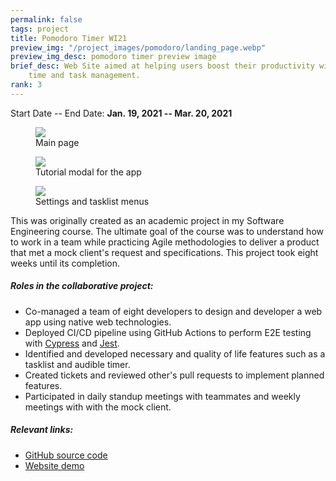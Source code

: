 ```yaml
---
permalink: false
tags: project
title: Pomodoro Timer WI21
preview_img: "/project_images/pomodoro/landing_page.webp"
preview_img_desc: pomodoro timer preview image
brief_desc: Web Site aimed at helping users boost their productivity with better
    time and task management.
rank: 3
---
```

Start Date -- End Date: **Jan. 19, 2021 -- Mar. 20, 2021**

<section class="project-images">
  <figure>
    <img src="{{ '/project_images/pomodoro/landing_page.webp' | url }}" />
    <figcaption>Main page</figcaption>
  </figure>
  <figure>
    <img src="{{ '/project_images/pomodoro/onboarding.webp' | url }}" />
    <figcaption>Tutorial modal for the app</figcaption>
  </figure>
  <figure>
    <img src="{{ '/project_images/pomodoro/settings+tasklist.webp' | url }}" />
    <figcaption>Settings and tasklist menus</figcaption>
  </figure>
</section>

This was originally created as an academic project in my Software Engineering
course. The ultimate goal of the course was to understand how to work in a team
while practicing Agile methodologies to deliver a product that met a mock
client's request and specifications. This project took eight weeks until its
completion.

##### Roles in the collaborative project:
* Co-managed a team of eight developers to design and developer a web app using
    native web technologies.
* Deployed CI/CD pipeline using GitHub Actions to perform E2E testing with
    [Cypress](https://www.cypress.io) and [Jest](https://jestjs.io).
* Identified and developed necessary and quality of life features such as a
    tasklist and audible timer.
* Created tickets and reviewed other's pull requests to implement planned
    features.
* Participated in daily standup meetings with teammates and weekly meetings with
    with the mock client.

##### Relevant links:
* [GitHub source code](https://github.com/malcolmmcswain/cse110-w21-group5)
* [Website demo](https://malcolmmcswain.github.io/cse110-w21-group5/)